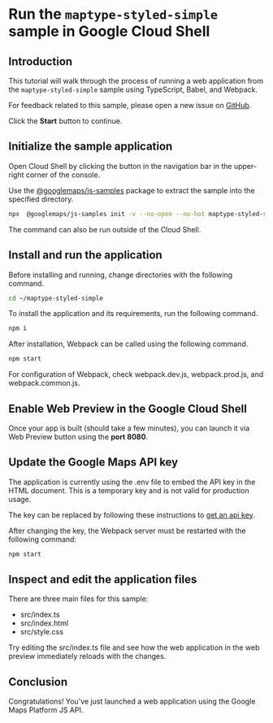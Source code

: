 # Run the `maptype-styled-simple` sample in Google Cloud Shell

<walkthrough-tutorial-duration duration="10"/>

## Introduction

This tutorial will walk through the process of running a web application from
the `maptype-styled-simple` sample using TypeScript, Babel, and Webpack.

For feedback related to this sample, please open a new issue on
[GitHub](https://github.com/googlemaps/js-samples/issues).

Click the **Start** button to continue.

## Initialize the sample application

Open Cloud Shell by clicking the
<walkthrough-cloud-shell-icon></walkthrough-cloud-shell-icon> button in the
navigation bar in the upper-right corner of the console.

Use the [@googlemaps/js-samples](https://www.npmjs.com/package/@googlemaps/js-samples) package to
extract the sample into the specified directory.

```bash
npx  @googlemaps/js-samples init -v --no-open --no-hot maptype-styled-simple ~/maptype-styled-simple
```

The command can also be run outside of the Cloud Shell.

## Install and run the application

Before installing and running, change directories with the following command.

```bash
cd ~/maptype-styled-simple
```

To install the application and its requirements, run the following command.

```bash
npm i
```

After installation, Webpack can be called using the following command.

```bash
npm start
```

For configuration of Webpack, check
<walkthrough-editor-open-file filePath="maptype-styled-simple/webpack.dev.js">webpack.dev.js</walkthrough-editor-open-file>,
<walkthrough-editor-open-file filePath="maptype-styled-simple/webpack.prod.js">webpack.prod.js</walkthrough-editor-open-file>,
and
<walkthrough-editor-open-file filePath="maptype-styled-simple/webpack.common.js">webpack.common.js</walkthrough-editor-open-file>.

## Enable Web Preview in the Google Cloud Shell

Once your app is built (should take a few minutes), you can launch it via
<walkthrough-spotlight-pointer target="cloudshell" spotlightId="devshell-web-preview-button">Web
Preview button</walkthrough-spotlight-pointer> using the **port 8080**.

## Update the Google Maps API key

The application is currently using the
<walkthrough-editor-open-file filePath="maptype-styled-simple/.env">.env</walkthrough-editor-open-file>
file to embed the API key in the HTML document. This is a temporary key and is
not valid for production usage.

The key can be replaced by following these instructions to
[get an api key](https://developers.google.com/maps/documentation/javascript/get-api-key).

After changing the key, the Webpack server must be restarted with the following
command:

```bash
npm start
```

## Inspect and edit the application files

There are three main files for this sample:

*   <walkthrough-editor-open-file filePath="maptype-styled-simple/src/index.ts">src/index.ts</walkthrough-editor-open-file>
*   <walkthrough-editor-open-file filePath="maptype-styled-simple/src/index.html">src/index.html</walkthrough-editor-open-file>
*   <walkthrough-editor-open-file filePath="maptype-styled-simple/src/style.css">src/style.css</walkthrough-editor-open-file>

Try editing the <walkthrough-editor-open-file filePath="maptype-styled-simple/src/index.ts">src/index.ts</walkthrough-editor-open-file> file and see how the web application in the web preview immediately reloads with the changes.

## Conclusion

<walkthrough-conclusion-trophy></walkthrough-conclusion-trophy>

Congratulations! You've just launched a web application using the Google Maps
Platform JS API.
